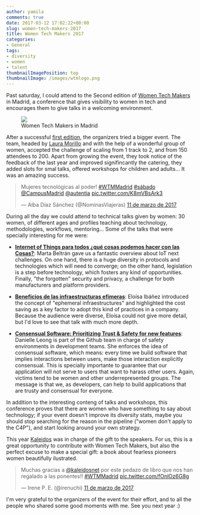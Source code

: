 ```yaml
---
author: yamila
comments: true
date: 2017-03-12 17:02:22+00:00
slug: women-tech-makers-2017
title: Women Tech Makers 2017
categories:
- General
tags:
- diversity
- women
- talent
thumbnailImagePosition: top
thumbnailImage: /images/wtmlogo.png
---
```


Past saturday, I could attend to the Second edition of <a href="http://wtm.gdgmadrid.es/" target="_blank">Women Tech Makers</a> in Madrid, a conference that gives visibility to women in tech and encourages them to give talks in a welcoming environment.
<!--more-->

<figure>
<img src="/images/wtmlogo.png" />
<figcaption>Women Tech Makers in Madrid</figcaption>
</figure>
After a successful <a href="https://www.youtube.com/watch?v=Z5ulHl4CN0s&list=PLKxa4AIfm4pVj4h5pOFI6cPyU3UuGo42I" target="_blank">first edition</a>, the organizers tried a bigger event. The team, headed by <a href="https://twitter.com/laura_morillo" target="_blank">Laura Morillo</a> and with the help of a wonderful group of women, accepted the challenge of scaling from 1 track to 2, and from 150 attendees to 200. Apart from growing the event, they took notice of the feedback of the last year and improved signifincantly the catering, they added slots for smal talks, offered workshops for children and adults... It was an amazing success.

<blockquote class="twitter-tweet" data-lang="es"><p lang="es" dir="ltr">Mujeres tecnológicas al poder! <a href="https://twitter.com/hashtag/WTMMadrid?src=hash">#WTMMadrid</a> <a href="https://twitter.com/hashtag/s%C3%A1bado?src=hash">#sábado</a> <a href="https://twitter.com/CampusMadrid">@CampusMadrid</a> <a href="https://twitter.com/autentia">@autentia</a> <a href="https://t.co/K8mVBsArk3">pic.twitter.com/K8mVBsArk3</a></p>&mdash; Alba Díaz Sánchez (@NominasViajeras) <a href="https://twitter.com/NominasViajeras/status/840607837256634368">11 de marzo de 2017</a></blockquote>
<script async src="//platform.twitter.com/widgets.js" charset="utf-8"></script>

During all the day we could attend to technical talks given by women: 30 women, of different ages and profiles teaching about technology, methodologies, workflows, mentoring... Some of the talks that were specially interesting for me were:

- <strong><a href="http://wtm.gdgmadrid.es/agenda/marta-beltran-iotcybersecurity.html" target="_new">Internet of Things para todos ¿qué cosas podemos hacer con las Cosas?</a></strong>: Marta Beltrán gave us a fantastic overview about IoT next challenges. On one hand, there is a huge diversity in protocols and technologies which will need to converge; on the other hand, legislation is a step before technology, which fosters any kind of opportunities. Finally, "the forgotten" security and privacy, a challenge for both manufacturers and platform providers.

- <strong><a href="http://wtm.gdgmadrid.es/agenda/eloisa-ibanez.html" target="_blank">Beneficios de las infraestructuras efímeras</a></strong>: Eloísa Ibáñez introduced the concept of "ephemeral infraestructures" and highlighted the cost saving as a key factor to adopt this kind of practices in a company. Because the audience were diverse, Eloísa could not give more detail, but I'd love to see that talk with much more depth.

- <strong><a href="http://wtm.gdgmadrid.es/agenda/danielle-leong-consensualsoftware.html">Consensual Software: Prioritizing Trust & Safety for new features</a></strong>: Danielle Leong is part of the Github team in charge of safety environments in development teams. She enforces the idea of consensual software, which means: every time we build software that implies interactions between users, make those interaction explicitly consensual. This is specially importante to guarantee that our application will not serve to users that want to harass other users. Again, victims tend to be women and other underrepresented groups. The message is that we, as developers, can help to build applications that are trusty and consensual for everyone.

In addition to the interesting conteng of talks and workshops, this conference proves that there are women who have something to say about technology; if your event doesn't improve its diversity stats, maybe you should stop searching for the reason in the pipeline ("women don't apply to the C4P"), and start looking around your own strategy.

This year <a href="http://kaleidos.net" target="_blank">Kaleidos</a> was in charge of the gift to the speakers. For us, this is a great opportunity to contribute with Women Tech Makers, but also the perfect excuse to make a special gift: a book about fearless pioneers women beautifully ilustrated.

<blockquote class="twitter-tweet" data-lang="es"><p lang="es" dir="ltr">Muchas gracias a <a href="https://twitter.com/kaleidosnet">@kaleidosnet</a> por este pedazo de libro que nos han regalado a las ponentes!! <a href="https://twitter.com/hashtag/WTMMadrid?src=hash">#WTMMadrid</a> <a href="https://t.co/fOnlOz6G8g">pic.twitter.com/fOnlOz6G8g</a></p>&mdash; Irene P. E. (@irenuchi) <a href="https://twitter.com/irenuchi/status/840571589955579904">11 de marzo de 2017</a></blockquote>
<script async src="//platform.twitter.com/widgets.js" charset="utf-8"></script>

I'm very grateful to the organizers of the event for their effort, and to all the people who shared some good moments with me. See you next year :)
